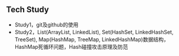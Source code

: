 ## Tech Study
* Study1，git及github的使用
* Study2，List(ArrayList, LinkedList), Set(HashSet, LinkedHashSet, TreeSet), Map(HashMap, TreeMap, LinkedHashMap)数据结构，HashMap死循环问题，Hash碰撞攻击原理及防范
